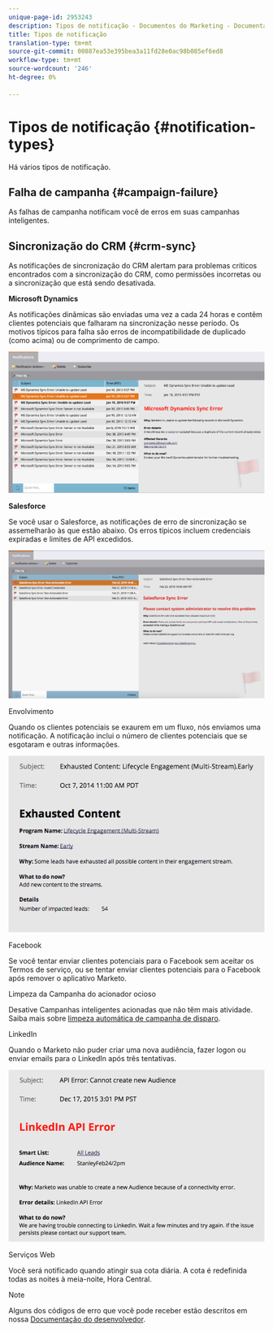 ```yaml
---
unique-page-id: 2953243
description: Tipos de notificação - Documentos do Marketing - Documentação do produto
title: Tipos de notificação
translation-type: tm+mt
source-git-commit: 00887ea53e395bea3a11fd28e0ac98b085ef6ed8
workflow-type: tm+mt
source-wordcount: '246'
ht-degree: 0%

---
```



# Tipos de notificação {#notification-types}

Há vários tipos de notificação.

## Falha de campanha {#campaign-failure}

As falhas de campanha notificam você de erros em suas campanhas inteligentes.

## Sincronização do CRM {#crm-sync}

As notificações de sincronização do CRM alertam para problemas críticos encontrados com a sincronização do CRM, como permissões incorretas ou a sincronização que está sendo desativada.

**Microsoft Dynamics**

As notificações dinâmicas são enviadas uma vez a cada 24 horas e contêm clientes potenciais que falharam na sincronização nesse período. Os motivos típicos para falha são erros de incompatibilidade de duplicado (como acima) ou de comprimento de campo.

![](assets/image2016-1-20-11-3a19-3a58.png)

**Salesforce**

Se você usar o Salesforce, as notificações de erro de sincronização se assemelharão às que estão abaixo. Os erros típicos incluem credenciais expiradas e limites de API excedidos.

![](assets/salesforcesyncerror.png)

Envolvimento

Quando os clientes potenciais se exaurem em um fluxo, nós enviamos uma notificação.  A notificação inclui o número de clientes potenciais que se esgotaram e outras informações.

![](assets/image2014-10-14-10-3a57-3a9.png)

Facebook

Se você tentar enviar clientes potenciais para o Facebook sem aceitar os Termos de serviço, ou se tentar enviar clientes potenciais para o Facebook após remover o aplicativo Marketo.

Limpeza da Campanha do acionador ocioso

Desative Campanhas inteligentes acionadas que não têm mais atividade. Saiba mais sobre [limpeza automática de campanha de disparo](../../../../product-docs/core-marketo-concepts/smart-campaigns/using-smart-campaigns/automatic-trigger-campaign-cleanup.md).

LinkedIn

Quando o Marketo não puder criar uma nova audiência, fazer logon ou enviar emails para o LinkedIn após três tentativas.

![](assets/linkedin.png)

Serviços Web

Você será notificado quando atingir sua cota diária. A cota é redefinida todas as noites à meia-noite, Hora Central.

>[!NOTE]
>
>Alguns dos códigos de erro que você pode receber estão descritos em nossa [Documentação do desenvolvedor](http://developers.marketo.com/rest-api/error-codes/#response_level_error_codes).

